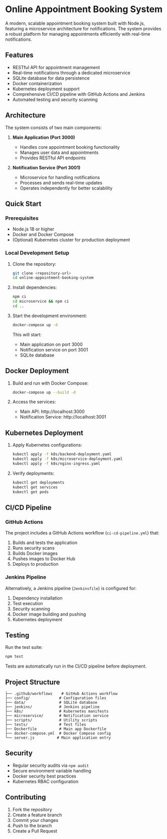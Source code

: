 # Online Appointment Booking System

A modern, scalable appointment booking system built with Node.js, featuring a microservice architecture for notifications. The system provides a robust platform for managing appointments efficiently with real-time notifications.

##  Features

- RESTful API for appointment management
- Real-time notifications through a dedicated microservice
- SQLite database for data persistence
- Docker containerization
- Kubernetes deployment support
- Comprehensive CI/CD pipeline with GitHub Actions and Jenkins
- Automated testing and security scanning

## Architecture

The system consists of two main components:

1. **Main Application (Port 3000)**
   - Handles core appointment booking functionality
   - Manages user data and appointments
   - Provides RESTful API endpoints

2. **Notification Service (Port 3001)**
   - Microservice for handling notifications
   - Processes and sends real-time updates
   - Operates independently for better scalability

##  Quick Start

### Prerequisites

- Node.js 18 or higher
- Docker and Docker Compose
- (Optional) Kubernetes cluster for production deployment

### Local Development Setup

1. Clone the repository:
   ```bash
   git clone <repository-url>
   cd online-appointment-booking-system
   ```

2. Install dependencies:
   ```bash
   npm ci
   cd microservice && npm ci
   cd ..
   ```

3. Start the development environment:
   ```bash
   docker-compose up -d
   ```

   This will start:
   - Main application on port 3000
   - Notification service on port 3001
   - SQLite database

##  Docker Deployment

1. Build and run with Docker Compose:
   ```bash
   docker-compose up --build -d
   ```

2. Access the services:
   - Main API: http://localhost:3000
   - Notification Service: http://localhost:3001

##  Kubernetes Deployment

1. Apply Kubernetes configurations:
   ```bash
   kubectl apply -f k8s/backend-deployment.yaml
   kubectl apply -f k8s/microservice-deployment.yaml
   kubectl apply -f k8s/nginx-ingress.yaml
   ```

2. Verify deployments:
   ```bash
   kubectl get deployments
   kubectl get services
   kubectl get pods
   ```

##  CI/CD Pipeline

### GitHub Actions

The project includes a GitHub Actions workflow (`ci-cd-pipeline.yml`) that:

1. Builds and tests the application
2. Runs security scans
3. Builds Docker images
4. Pushes images to Docker Hub
5. Deploys to production

### Jenkins Pipeline

Alternatively, a Jenkins pipeline (`Jenkinsfile`) is configured for:

1. Dependency installation
2. Test execution
3. Security scanning
4. Docker image building and pushing
5. Kubernetes deployment

##  Testing

Run the test suite:
```bash
npm test
```

Tests are automatically run in the CI/CD pipeline before deployment.

##  Project Structure

```
├── .github/workflows    # GitHub Actions workflow
├── config/             # Configuration files
├── data/               # SQLite database
├── jenkins/            # Jenkins pipeline
├── k8s/                # Kubernetes manifests
├── microservice/       # Notification service
├── scripts/            # Utility scripts
├── tests/              # Test files
├── Dockerfile          # Main app Dockerfile
├── docker-compose.yml  # Docker Compose config
└── server.js          # Main application entry
```

##  Security

- Regular security audits via `npm audit`
- Secure environment variable handling
- Docker security best practices
- Kubernetes RBAC configuration

##  Contributing

1. Fork the repository
2. Create a feature branch
3. Commit your changes
4. Push to the branch
5. Create a Pull Request